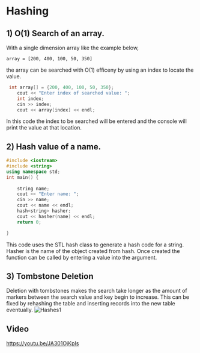 # Hashing
## 1) O(1) Search of an array.
With a single dimension array like the example below,
```
array = [200, 400, 100, 50, 350]
```
the array can be searched with O(1) efficeny by using an index to locate the value.
```c++
 int array[] = {200, 400, 100, 50, 350};
    cout << "Enter index of searched value: ";
    int index;
    cin >> index;
    cout << array[index] << endl;
```
In this code the index to be searched will be entered and the console will print the value at that location.
## 2) Hash value of a name.
```c++
#include <iostream>
#include <string>
using namespace std;
int main() {
    
    string name;
    cout << "Enter name: ";
    cin >> name;
    cout << name << endl;
    hash<string> hasher;
    cout << hasher(name) << endl;
    return 0;

}
```
This code uses the STL hash class to generate a hash code for a string. Hasher is the name of the object created from hash. Once created the function can be called by entering a value into the argument.
## 3) Tombstone Deletion
Deletion with tombstones makes the search take longer as the amount of markers between the search value and key begin to increase. This can be fixed by rehashing the table and inserting records into the new table eventually.
![Hashes1](https://github.com/user-attachments/assets/19855d49-3340-483e-9b24-44d275e4d410)
## Video
https://youtu.be/JA301OjKpIs

